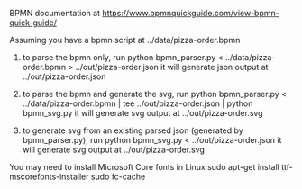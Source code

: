 BPMN documentation at https://www.bpmnquickguide.com/view-bpmn-quick-guide/

Assuming you have a bpmn script at ../data/pizza-order.bpmn
1. to parse the bpmn only, run
    python bpmn_parser.py < ../data/pizza-order.bpmn > ../out/pizza-order.json
    it will generate json output at ../out/pizza-order.json

2. to parse the bpmn and generate the svg, run
    python bpmn_parser.py < ../data/pizza-order.bpmn | tee ../out/pizza-order.json | python bpmn_svg.py
    it will generate svg output at ../out/pizza-order.svg

3. to generate svg from an existing parsed json (generated by bpmn_parser.py), run
    python bpmn_svg.py < ../out/pizza-order.json
    it will generate svg output at ../out/pizza-order.svg

You may need to install Microsoft Core fonts in Linux
sudo apt-get install ttf-mscorefonts-installer
sudo fc-cache
